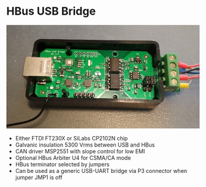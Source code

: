 # HBus USB Bridge


![USB Bridge](https://github.com/akouz/HBus/blob/master/HBus_USB_Bridge/HBus_USB_Bridge_rev_1_0.jpg)

  * Either FTDI FT230X or SiLabs CP2102N chip
  * Galvanic insulation 5300 Vrms between USB and HBus
  * CAN driver MSP2551 with slope control for low EMI
  * Optional HBus Arbiter U4 for CSMA/CA mode
  * HBus terminator selected by jumpers
  * Can be used as a generic USB-UART bridge via P3 connector when jumper JMP1 is off
